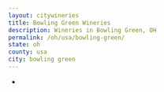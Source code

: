 ```yaml
---
layout: citywineries
title: Bowling Green Wineries
description: Wineries in Bowling Green, OH
permalink: /oh/usa/bowling-green/
state: oh
county: usa
city: bowling green
---
```

-
